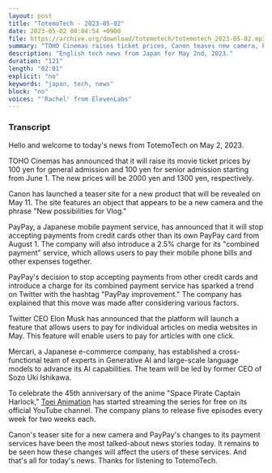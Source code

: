 ```yaml
---
layout: post
title: "TotemoTech - 2023-05-02"
date: 2023-05-02 08:04:54 +0900
file: https://archive.org/download/totemotech/totemotech_2023-05-02.mp3
summary: "TOHO Cinemas raises ticket prices, Canon teases new camera, PayPay stops taking non-PayPay credit cards, Twitter introduces pay-per-article, & more…"
description: "English tech news from Japan for May 2nd, 2023."
duration: "121"
length: "02:01"
explicit: "no"
keywords: "japan, tech, news"
block: "no"
voices: "'Rachel' from ElevenLabs"
---
```


### Transcript

Hello and welcome to today's news from TotemoTech on May 2, 2023. 

TOHO Cinemas has announced that it will raise its movie ticket prices by 100 yen for general admission and 100 yen for senior admission starting from June 1. The new prices will be 2000 yen and 1300 yen, respectively. 

Canon has launched a teaser site for a new product that will be revealed on May 11. The site features an object that appears to be a new camera and the phrase "New possibilities for Vlog." 

PayPay, a Japanese mobile payment service, has announced that it will stop accepting payments from credit cards other than its own PayPay card from August 1. The company will also introduce a 2.5% charge for its "combined payment" service, which allows users to pay their mobile phone bills and other expenses together. 

PayPay's decision to stop accepting payments from other credit cards and introduce a charge for its combined payment service has sparked a trend on Twitter with the hashtag "PayPay improvement." The company has explained that this move was made after considering various factors. 

Twitter CEO Elon Musk has announced that the platform will launch a feature that allows users to pay for individual articles on media websites in May. This feature will enable users to pay for articles with one click. 

Mercari, a Japanese e-commerce company, has established a cross-functional team of experts in Generative AI and large-scale language models to advance its AI capabilities. The team will be led by former CEO of Sozo Uki Ishikawa. 

To celebrate the 45th anniversary of the anime "Space Pirate Captain Harlock," [Toei Animation](/companies/toei-animation) has started streaming the series for free on its official YouTube channel. The company plans to release five episodes every week for two weeks each. 

Canon's teaser site for a new camera and PayPay's changes to its payment services have been the most talked-about news stories today. It remains to be seen how these changes will affect the users of these services. And that's all for today's news. Thanks for listening to TotemoTech.
